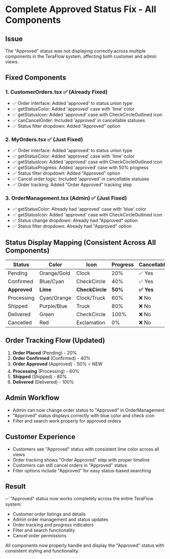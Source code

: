 # Complete Approved Status Fix - All Components

## Issue
The "Approved" status was not displaying correctly across multiple components in the TeraFlow system, affecting both customer and admin views.

## Fixed Components

### 1. CustomerOrders.tsx ✅ (Already Fixed)
- ✅ Order interface: Added 'approved' to status union type
- ✅ getStatusColor: Added 'approved' case with 'lime' color
- ✅ getStatusIcon: Added 'approved' case with CheckCircleOutlined icon
- ✅ canCancelOrder: Included 'approved' in cancellable statuses
- ✅ Status filter dropdown: Added "Approved" option

### 2. MyOrders.tsx ✅ (Just Fixed)
- ✅ Order interface: Added 'approved' to status union type
- ✅ getStatusColor: Added 'approved' case with 'lime' color
- ✅ getStatusIcon: Added 'approved' case with CheckCircleOutlined icon
- ✅ getStatusProgress: Added 'approved' case with 50% progress
- ✅ Status filter dropdown: Added "Approved" option
- ✅ Cancel order logic: Included 'approved' in cancellable statuses
- ✅ Order tracking: Added "Order Approved" tracking step

### 3. OrderManagement.tsx (Admin) ✅ (Just Fixed)
- ✅ getStatusColor: Already had 'approved' case with 'blue' color
- ✅ getStatusIcon: Added 'approved' case with CheckCircleOutlined icon
- ✅ Status change dropdown: Already had "Approved" option
- ✅ Status filter dropdown: Already had "Approved" option

## Status Display Mapping (Consistent Across All Components)

| Status | Color | Icon | Progress | Cancellable |
|--------|-------|------|----------|-------------|
| Pending | Orange/Gold | Clock | 20% | ✅ Yes |
| Confirmed | Blue/Cyan | CheckCircle | 40% | ✅ Yes |
| **Approved** | **Lime** | **CheckCircle** | **50%** | **✅ Yes** |
| Processing | Cyan/Orange | Clock/Truck | 60% | ❌ No |
| Shipped | Purple/Blue | Truck | 80% | ❌ No |
| Delivered | Green | CheckCircle | 100% | ❌ No |
| Cancelled | Red | Exclamation | 0% | ❌ No |

## Order Tracking Flow (Updated)
1. **Order Placed** (Pending) - 20%
2. **Order Confirmed** (Confirmed) - 40%
3. **Order Approved** (Approved) - 50% ⭐ NEW
4. **Processing** (Processing) - 60%
5. **Shipped** (Shipped) - 80%
6. **Delivered** (Delivered) - 100%

## Admin Workflow
- Admin can now change order status to "Approved" in OrderManagement
- "Approved" status displays correctly with blue color and check icon
- Filter and search work properly for approved orders

## Customer Experience
- Customers see "Approved" status with consistent lime color across all views
- Order tracking shows "Order Approved" step with proper timeline
- Customers can still cancel orders in "Approved" status
- Filter options include "Approved" for easy status-based searching

## Result
✅ "Approved" status now works completely across the entire TeraFlow system:
- Customer order listings and details
- Admin order management and status updates
- Order tracking and progress indicators
- Filter and search functionality
- Cancel order permissions

All components now properly handle and display the "Approved" status with consistent styling and functionality.
